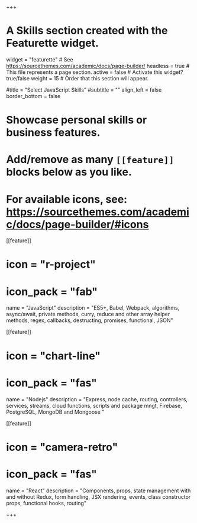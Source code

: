 +++
# A Skills section created with the Featurette widget.
widget = "featurette"  # See https://sourcethemes.com/academic/docs/page-builder/
headless = true  # This file represents a page section.
active = false  # Activate this widget? true/false
weight = 15  # Order that this section will appear.

#title = "Select JavaScript Skills"
#subtitle = ""
align_left = false
border_bottom = false

# Showcase personal skills or business features.
# 
# Add/remove as many `[[feature]]` blocks below as you like.
# 
# For available icons, see: https://sourcethemes.com/academic/docs/page-builder/#icons

[[feature]]
  # icon = "r-project"
  # icon_pack = "fab"
  name = "JavaScript"
  description = "ES5+, Babel, Webpack, algorithms, async/await, private methods, curry, reduce and other array helper methods, regex, callbacks, destructing, promises, functional, JSON"
  
[[feature]]
  # icon = "chart-line"
  # icon_pack = "fas"
  name = "Nodejs"
  description = "Express, node cache, routing, controllers, services, streams, cloud functions, scripts and package mngt, Firebase, PostgreSQL, MongoDB and Mongoose " 
  
[[feature]]
  # icon = "camera-retro"
  # icon_pack = "fas"
  name = "React"
  description = "Components, props, state management with and without Redux, form handling, JSX rendering, events, class constructor props, functional hooks, routing"

+++
